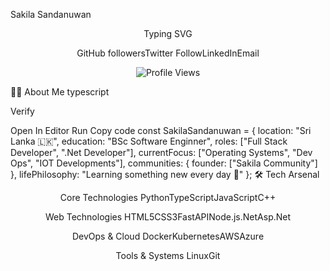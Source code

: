 Sakila Sandanuwan
<div align="center">
Typing SVG

GitHub followersTwitter FollowLinkedInEmail

<img src="https://komarev.com/ghpvc/?username=sakilasandanuwan&color=3ABFEF&style=flat-square&label=Profile+Views" alt="Profile Views" /> </div>
👨‍💻 About Me
typescript

Verify

Open In Editor
Run
Copy code
const SakilaSandanuwan = {
    location: "Sri Lanka 🇱🇰",
    education: "BSc Software Enginner",
    roles: ["Full Stack Developer", ".Net Developer"],
    currentFocus: ["Operating Systems", "Dev Ops", "IOT Developments"],
    communities: {
        founder: ["Sakila Community"]
    },
    lifePhilosophy: "Learning something new every day 🚀"
};
🛠️ Tech Arsenal
<div align="center">
Core Technologies
PythonTypeScriptJavaScriptC++

Web Technologies
HTML5CSS3FastAPINode.js.NetAsp.Net

DevOps & Cloud
DockerKubernetesAWSAzure

Tools & Systems
LinuxGit
